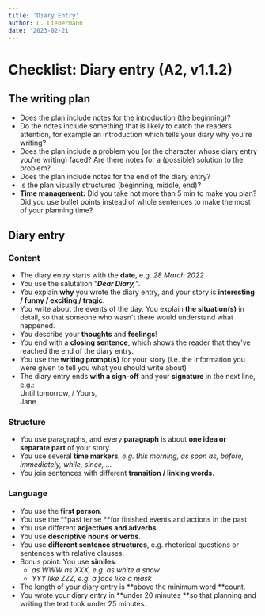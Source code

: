 ```yaml
---
title: 'Diary Entry'
author: L. Liebermann
date: '2023-02-21'
---
```


# Checklist: Diary entry (A2, v1.1.2)


## The writing plan

-   Does the plan include notes for the introduction (the beginning)?
-   Do the notes include something that is likely to catch the readers
    attention, for example an introduction which tells your diary why
    you're writing?
-   Does the plan include a problem you (or the character whose diary
    entry you're writing) faced? Are there notes for a (possible) solution to the problem?
-   Does the plan include notes for the end of the diary entry?
-   Is the plan visually structured (beginning, middle, end)?
-   **Time management:** Did you take not more than 5 min to make you
    plan? Did you use bullet points instead of whole sentences to make
    the most of your planning time?

## Diary entry

### Content

-   The diary entry starts with the **date**, e.g. *28 March 2022*
-   You use the salutation "***Dear Diary,***".
-   You explain **why** you wrote the diary entry, and your story is
    **interesting / funny / exciting / tragic**.
-   You write about the events of the day. You explain **the situation(s)**
    in detail, so that someone who wasn't there would
    understand what happened.
-   You describe your **thoughts** and **feelings**!
-   You end with a **closing sentence**, which shows the reader that
    they've reached the end of the diary entry.
-   You use the **writing prompt(s)** for your story (i.e. the
    information you were given to tell you what you should write about)
-   The diary entry ends **with a sign-off** and your **signature** in the next line,
    e.g.:\
    Until tomorrow, / Yours,\
    Jane

### Structure

-   You use paragraphs, and every **paragraph** is about **one idea or
    separate part** of your story.
-   You use several **time markers**, *e.g. this morning, as soon as,
    before, immediately, while, since, ...*
-   You join sentences with different **transition / linking words.**

### Language

-   You use the **first person**.
-   You use the **past tense **for finished events and actions in the
    past.
-   You use different **adjectives and adverbs**.
-   You use **descriptive nouns or verbs**.
-   You use **different sentence structures**, e.g. rhetorical questions
    or sentences with relative clauses.
-   Bonus point: You use **similes**:
    - *as WWW as XXX, e.g. as white a snow*
    - *YYY like ZZZ, e.g. a face like a mask*
-   The length of your diary entry is **above the minimum word **count.
-   You wrote your diary entry in **under 20 minutes **so that planning
    and writing the text took under 25 minutes.

